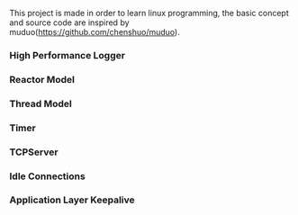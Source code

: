 This project is made in order to learn linux programming, the basic concept and source code are inspired by muduo(https://github.com/chenshuo/muduo).

### High Performance Logger

### Reactor Model

### Thread Model

### Timer

### TCPServer

### Idle Connections

### Application Layer Keepalive
